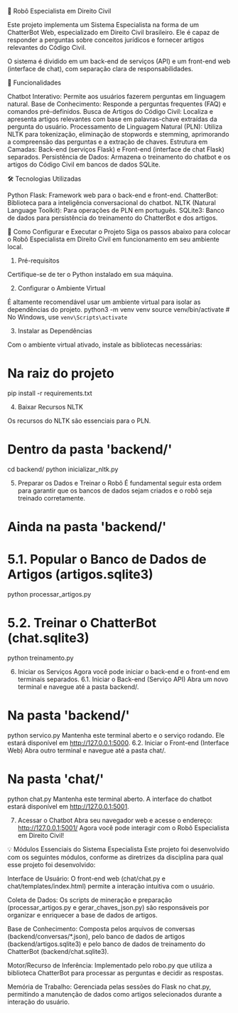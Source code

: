 🤖 Robô Especialista em Direito Civil

Este projeto implementa um Sistema Especialista na forma de um ChatterBot Web, especializado em Direito Civil brasileiro. Ele é capaz de responder a perguntas sobre conceitos jurídicos e fornecer artigos relevantes do Código Civil.

O sistema é dividido em um back-end de serviços (API) e um front-end web (interface de chat), com separação clara de responsabilidades.

🌟 Funcionalidades

Chatbot Interativo: Permite aos usuários fazerem perguntas em linguagem natural.
Base de Conhecimento: Responde a perguntas frequentes (FAQ) e comandos pré-definidos.
Busca de Artigos do Código Civil: Localiza e apresenta artigos relevantes com base em palavras-chave extraídas da pergunta do usuário.
Processamento de Linguagem Natural (PLN): Utiliza NLTK para tokenização, eliminação de stopwords e stemming, aprimorando a compreensão das perguntas e a extração de chaves.
Estrutura em Camadas: Back-end (serviços Flask) e Front-end (interface de chat Flask) separados.
Persistência de Dados: Armazena o treinamento do chatbot e os artigos do Código Civil em bancos de dados SQLite.

🛠️ Tecnologias Utilizadas

Python
Flask: Framework web para o back-end e front-end.
ChatterBot: Biblioteca para a inteligência conversacional do chatbot.
NLTK (Natural Language Toolkit): Para operações de PLN em português.
SQLite3: Banco de dados para persistência do treinamento do ChatterBot e dos artigos.

🚀 Como Configurar e Executar o Projeto
Siga os passos abaixo para colocar o Robô Especialista em Direito Civil em funcionamento em seu ambiente local.

1. Pré-requisitos

Certifique-se de ter o Python instalado em sua máquina.

2. Configurar o Ambiente Virtual

É altamente recomendável usar um ambiente virtual para isolar as dependências do projeto.
python3 -m venv venv
source venv/bin/activate # No Windows, use `venv\Scripts\activate`

3. Instalar as Dependências

Com o ambiente virtual ativado, instale as bibliotecas necessárias:
# Na raiz do projeto
pip install -r requirements.txt

4. Baixar Recursos NLTK

Os recursos do NLTK são essenciais para o PLN.
# Dentro da pasta 'backend/'
cd backend/
python inicializar_nltk.py

5. Preparar os Dados e Treinar o Robô
É fundamental seguir esta ordem para garantir que os bancos de dados sejam criados e o robô seja treinado corretamente.
# Ainda na pasta 'backend/'
# 5.1. Popular o Banco de Dados de Artigos (artigos.sqlite3)
python processar_artigos.py
# 5.2. Treinar o ChatterBot (chat.sqlite3)
python treinamento.py

6. Iniciar os Serviços
Agora você pode iniciar o back-end e o front-end em terminais separados.
6.1. Iniciar o Back-end (Serviço API)
Abra um novo terminal e navegue até a pasta backend/.
# Na pasta 'backend/'
python servico.py
Mantenha este terminal aberto e o serviço rodando. Ele estará disponível em http://127.0.0.1:5000.
6.2. Iniciar o Front-end (Interface Web)
Abra outro terminal e navegue até a pasta chat/.
# Na pasta 'chat/'
python chat.py
Mantenha este terminal aberto. A interface do chatbot estará disponível em http://127.0.0.1:5001.

7. Acessar o Chatbot
Abra seu navegador web e acesse o endereço:
http://127.0.0.1:5001/
Agora você pode interagir com o Robô Especialista em Direito Civil!

💡 Módulos Essenciais do Sistema Especialista
Este projeto foi desenvolvido com os seguintes módulos, conforme as diretrizes da disciplina para qual esse projeto foi desenvolvido:

Interface de Usuário: O front-end web (chat/chat.py e chat/templates/index.html) permite a interação intuitiva com o usuário.

Coleta de Dados: Os scripts de mineração e preparação (processar_artigos.py e gerar_chaves_json.py) são responsáveis por organizar e enriquecer a base de dados de artigos.

Base de Conhecimento: Composta pelos arquivos de conversas (backend/conversas/*.json), pelo banco de dados de artigos (backend/artigos.sqlite3) e pelo banco de dados de treinamento do ChatterBot (backend/chat.sqlite3).

Motor/Recurso de Inferência: Implementado pelo robo.py que utiliza a biblioteca ChatterBot para processar as perguntas e decidir as respostas.

Memória de Trabalho: Gerenciada pelas sessões do Flask no chat.py, permitindo a manutenção de dados como artigos selecionados durante a interação do usuário.